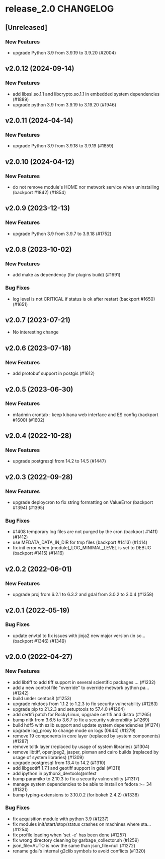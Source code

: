 # release_2.0 CHANGELOG

## [Unreleased]

### New Features

- upgrade Python 3.9 from 3.9.19 to 3.9.20 (#2004)

## v2.0.12 (2024-09-14)

### New Features

- add libssl.so.1.1 and libcrypto.so.1.1 in embedded system dependencies (#1889)
- upgrade python 3.9 from 3.9.19 to 3.19.20 (#1946)

## v2.0.11 (2024-04-14)

### New Features

- upgrade Python 3.9 from 3.9.18 to 3.9.19 (#1859)

## v2.0.10 (2024-04-12)

### New Features

- do not remove module's HOME nor metwork service when uninstalling (backport #1842) (#1854)

## v2.0.9 (2023-12-13)

### New Features

- upgrade Python 3.9 from 3.9.7 to 3.9.18 (#1752)

## v2.0.8 (2023-10-02)

### New Features

- add make as dependency (for plugins build) (#1691)

### Bug Fixes

- log level is not CRITICAL if status is ok after restart (backport #1650) (#1651)

## v2.0.7 (2023-07-21)

- No interesting change

## v2.0.6 (2023-07-18)

### New Features

- add protobuf support in postgis (#1612)

## v2.0.5 (2023-06-30)

### New Features

- mfadmin crontab : keep kibana web interface and ES config (backport #1600) (#1602)

## v2.0.4 (2022-10-28)

### New Features

- upgrade postgresql from 14.2 to 14.5 (#1447)

## v2.0.3 (2022-09-28)

### New Features

- upgrade deploycron to fix string formatting on ValueError (backport #1394) (#1395)

### Bug Fixes

- #1408 temporary log files are not purged by the cron (backport #1411) (#1412)
- use MFDATA_DATA_IN_DIR for tmp files (backport #1413) (#1414)
- fix init error when [module]_LOG_MINIMAL_LEVEL is set to DEBUG (backport #1415) (#1416)

## v2.0.2 (2022-06-01)

### New Features

- upgrade proj from 6.2.1 to 6.3.2 and gdal from 3.0.2 to 3.0.4 (#1358)

## v2.0.1 (2022-05-19)

### Bug Fixes

- update envtpl to fix issues with jinja2 new major version (in so… (backport #1346) (#1349)

## v2.0.0 (2022-04-27)

### New Features

- add libtiff to add tiff support in several scientific packages … (#1232)
- add a new control file "override" to override metwork python pa… (#1242)
- build under centos8 (#1253)
- upgrade mkdocs from 1.1.2 to 1.2.3 to fix security vulnerability (#1263)
- upgrade pip to 21.2.3 and setuptools to 57.4.0 (#1264)
- add certifi patch for RockyLinux, upgrade certifi and distro (#1265)
- bump nltk from 3.6.5 to 3.6.7 to fix a security vulnerability (#1269)
- build hdf5 with szlib support and update system dependencies (#1274)
- upgrade log_proxy to change mode on logs (0644) (#1279)
- remove 19 components in core layer (replaced by system components) (#1287)
- remove tcltk layer (replaced by usage of system libraries) (#1304)
- remove libtiff, openjpeg2, jasper, pixman and cairo builds (replaced by usage of system libraries) (#1309)
- upgrade postgresql from 13.4 to 14.2 (#1310)
- add libgeotiff 1.7.1 and geotiff support in gdal (#1311)
- add ipython in python3_devtools@mfext
- bump paramiko to 2.10.3 to fix a security vulnerability (#1317)
- manage system dependencies to be able to install on fedora >= 34 (#1321)
- bump typing-extensions to 3.10.0.2 (for bokeh 2.4.2) (#1338)

### Bug Fixes

- fix acquisition module with python 3.9 (#1237)
- fix modules init/start/stop/status crashes on machines where sta… (#1254)
- fix profile loading when 'set -e' has been done (#1257)
- fix wrong directory cleaning by garbage_collector.sh (#1259)
- json_file=AUTO is now the same than json_file=null (#1272)
- rename gdal's internal g2clib symbols to avoid conflicts (#1320)


